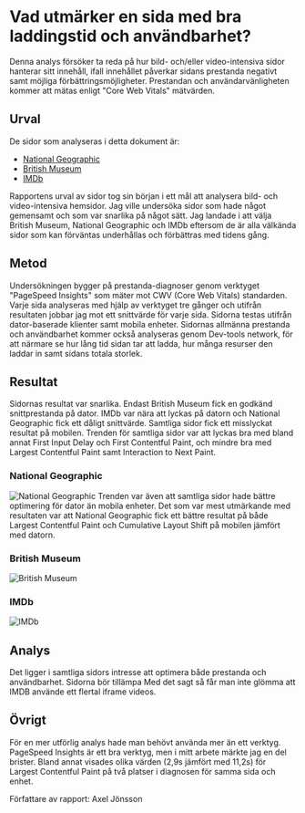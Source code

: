 Vad utmärker en sida med bra laddingstid och användbarhet?
=======================
Denna analys försöker ta reda på hur bild- och/eller video-intensiva sidor hanterar sitt innehåll, ifall innehållet påverkar sidans prestanda negativt samt möjliga förbättringsmöjligheter. 
Prestandan och användarvänligheten kommer att mätas enligt "Core Web Vitals" mätvärden. 

Urval
-----------------------
De sidor som analyseras i detta dokument är:
- [National Geographic](https://www.nationalgeographic.com/)
- [British Museum](https://www.britishmuseum.org/)
- [IMDb](https://www.imdb.com/)

Rapportens urval av sidor tog sin början i ett mål att analysera bild- och video-intensiva hemsidor. Jag ville undersöka sidor som hade
något gemensamt och som var snarlika på något sätt. Jag landade i att välja British Museum, National Geographic och IMDb eftersom de är alla välkända sidor som kan förväntas underhållas och förbättras med tidens gång.


Metod
-----------------------
Undersökningen bygger på prestanda-diagnoser genom verktyget "PageSpeed Insights" som mäter mot CWV (Core Web Vitals) standarden. 
Varje sida analyseras med hjälp av verktyget tre gånger och utifrån resultaten jobbar jag mot ett snittvärde för varje sida. Sidorna testas utifrån dator-baserade klienter samt mobila enheter.
Sidornas allmänna prestanda och användbarhet kommer också analyseras genom Dev-tools network, för att närmare se hur lång tid sidan tar att ladda, hur många resurser den laddar in samt sidans totala storlek. 


Resultat
-----------------------
Sidornas resultat var snarlika. Endast British Museum fick en godkänd snittprestanda på dator. IMDb var nära att lyckas på datorn och National Geographic fick ett dåligt snittvärde. Samtliga sidor fick ett misslyckat resultat på mobilen. 
Trenden för samtliga sidor var att lyckas bra med bland annat First Input Delay och First Contentful Paint, och mindre bra med Largest Contentful Paint samt Interaction to Next Paint.


### National Geographic
![National Geographic](../assets/img/national_geographic.png)
Trenden var även att samtliga sidor hade bättre optimering för dator än mobila enheter.
Det som var mest utmärkande med resultaten var att National Geographic fick ett bättre resultat på både Largest Contentful Paint och Cumulative Layout Shift på mobilen jämfört med datorn. 

### British Museum
![British Museum](../assets/img/british_museum.png)


### IMDb
![IMDb](../assets/img/imdb05.png)




Analys
-----------------------
Det ligger i samtliga sidors intresse att optimera både prestanda och användbarhet. Sidorna bör tillämpa 
Med det sagt så får man inte glömma att 
IMDB använde ett flertal iframe videos. 


Övrigt
-----------------------
För en mer utförlig analys hade man behövt använda mer än ett verktyg.
PageSpeed Insights är ett bra verktyg, men i mitt arbete märkte jag en del brister. Bland annat visades olika värden (2,9s jämfört med 11,2s) för Largest Contentful Paint på två platser i diagnosen för samma sida och enhet. 



Författare av rapport: Axel Jönsson